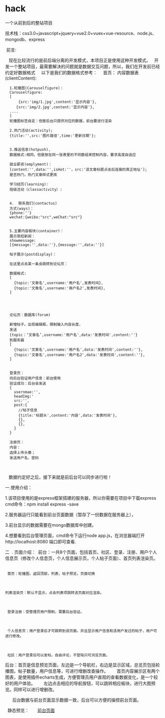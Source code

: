 # hack
一个从前到后的整站项目

  技术栈：css3.0+javascript+jquery+vue2.0+vuex+vue-resource、node.js、mongodb、express
  
  前言:
    
    现在比较流行的是前后端分离的开发模式，本项目正是使用这种开发模式。
    开发一个整站项目，最需要解决的问题就是数据交互问题，所以，我们在开发前已经约定好数据格式
   
   以下是我们的数据格式参考：
      首页：
      内容数据表(clientContent):

      1.轮播图(Carouselfigure)：
      Carouselfigure:
      [
          {src:'img/1.jpg',content:'显示内容'},
         {src:'img/2.jpg',content:'显示内容'},
      ....  
      ]
      轮播图标签自定：但是后台只提供对应的数据，前台要进行渲染

      2.热门活动(activity);
      {title:'',src:'图片路径',time:'更新日期'};


      3.推送信息(hotpush),
      数据格式:相同，但是放在同一张表里的不同数组来控制内容，要求高度自适应

      就业薪资(emplyment)：
      [content:'',data:'',isHot:''，src:'该文章标题点击后连接的真正地址'];
      是否热门，热门文章样式更改

      学习经历(learning):
      班级活动（classactivity）:


      4.  联系我们(contactus)
      方式(ways)：
      {phone:''}
      wechat:{weibo:"src",weChat:"src"}


      5.主要内容板块(container)：
      展示简短新闻：
      showmessage:
      [{message:'',data:''},{message:'',data:''}]

      帖子展示(postdisplay)：

      在这里点击某一条会跳转到论坛页：

      数据格式:
      [
        {topic:'文章名',username:'用户名',发表时间},
        {topic:'文章名',username:'用户名2',发表时间},
      ]




      论坛页：数据库(forum)

      新增帖子。出现编辑框，限制输入内容长度，
      发送
      {topic：‘文章名’,username:'用户名',data:'发表时间',content:''}
      到服务器
      [
        {topic:'文章名',username:'用户名',data:'发表时间',content:''},
        {topic:'文章名',username:'用户名2',data:'发表时间',content:''},
      ]


      登录页：
      向后台验证用户信息：前台使用
      验证成功：后台会发送
      {
        usernmae:'',
        headImg:'
        src:'',
        post:{
          //帖子信息
          {title:'标题头',content:'内容',data:'发表时间'},
          {},
          {},
        }
      }

      注册页：
      内容：
      选择上传头像；
      发送用户名、密码
    
    
    数据约定好之后，接下来就是前后台可以同步进行啦！
    
    
    
一.使用介绍：

  1.该项目使用的是express框架搭建的服务器，所以你需要在项目中下载express
    cmd命令：npm install express -save
    
    
  2.服务器运行只能看到前台页面数据（暂存了一份数据在服务器上），
  
  3.前台显示的数据需要在mongo数据库中创建。
  
  4.想要看到后台管理页面，cmd命令下运行node app.js，在浏览器端打开 http://localhost:8080 端口即可查看.
  
  

二  . 页面介绍：
  前台：一共8个页面，包括首页、社区、登录、注册、用户个人信息页（修改个人信息页，个人信息展示页，个人帖子页面）、首页列表渲染页。
      
     
     首页：轮播图，返回顶部，列表，帖子预览，页面切换
      
    
    列表渲染页：默认不显示，点击列表项跳转该页面对应渲染。
     
   
     登录注册：受管理员用户限制，需要后台验证。
     
     
     个人信息页：用户登录后才可跳转到该页面，并且显示用户信息和该用户发过的帖子，用户可进行修改。
      
    
     社区：用户登录后可以发帖，自由评论，不登陆只可浏览页面。
      
      
 
  后台：首页是信息预览页面，左边是一个导航栏，右边是显示区域，总览页包括轮播图，帖子数量，用户信息等，可进行增删改查操作。
       首页内容展示区有两个图表，是使用插件echarts生成，方便管理员用户直观的查看数据变化，是一个较好的用户体验。
       
       左边点击相应的导航按钮，可以跳转相应板块，进行大图预览。同样可以进行增删改。
       
       
       后台数据与前台页面显示数据一致，后台可以方便的操控前台页面。
       
       
       
  
  静态预览：
       <a href="https://yidongying.github.io/hack/hack/public/black_productor/client/index.html">前台页面</a>
  
